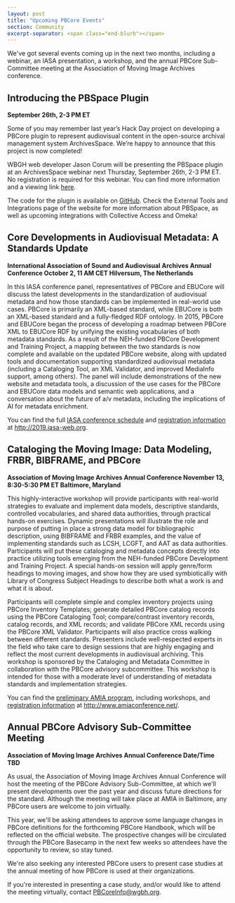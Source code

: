 ```yaml
---
layout: post
title: "Upcoming PBCore Events"
section: Community
excerpt-separator: <span class="end-blurb"></span>
---
```


We've got several events coming up in the next two months, including a webinar, an IASA presentation, a workshop, and the annual PBCore Sub-Committee meeting at the Association of Moving Image Archives conference.
<span class="end-blurb"></span>

## Introducing the PBSpace Plugin
**September 26th, 2-3 PM ET**

Some of you may remember last year’s Hack Day project on developing a PBCore plugin to represent audiovisual content in the open-source archival management system ArchivesSpace. We’re happy to announce that this project is now completed!

WBGH web developer Jason Corum will be presenting the PBSpace plugin at an ArchivesSpace webinar next Thursday, September 26th, 2-3 PM ET. No registration is required for this webinar. You can find more information and a viewing link [here](https://archivesspace.org/archives/5645).

The code for the plugin is available on [GitHub](https://github.com/WGBH-MLA/pbspace). Check the External Tools and Integrations page of the website for more information about PBSpace, as well as upcoming integrations with Collective Access and Omeka! 

## Core Developments in Audiovisual Metadata: A Standards Update
**International Association of Sound and Audiovisual Archives Annual Conference 
October 2, 11 AM CET 
Hilversum, The Netherlands**

In this IASA conference panel, representatives of PBCore and EBUCore will discuss the latest developments in the standardization of audiovisual metadata and how those standards can be implemented in real-world use cases. PBCore is primarily an XML-based standard, while EBUCore is both an XML-based standard and a fully-fledged RDF ontology. In 2015, PBCore and EBUCore began the process of developing a roadmap between PBCore XML to EBUCore RDF by unifying the existing vocabularies of both metadata standards. As a result of the NEH-funded PBCore Development and Training Project, a mapping between the two standards is now complete and available on the updated PBCore website, along with updated tools and documentation supporting standardized audiovisual metadata (including a Cataloging Tool, an XML Validator, and improved MediaInfo support, among others). The panel will include demonstrations of the new website and metadata tools, a discussion of the use cases for the PBCore and EBUCore data models and semantic web applications, and a conversation about the future of a/v metadata, including the implications of AI for metadata enrichment. 

You can find the full [IASA conference schedule](https://iasa2019annualconference.sched.com/) and [registration information](http://2019.iasa-web.org/registration) at http://2019.iasa-web.org. 

## Cataloging the Moving Image: Data Modeling, FRBR, BIBFRAME, and PBCore
**Association of Moving Image Archives Annual Conference
November 13, 8:30-5:30 PM ET
Baltimore, Maryland**

This highly-interactive workshop will provide participants with real-world strategies to evaluate and implement data models, descriptive  standards, controlled vocabularies, and shared data authorities, through practical hands-on exercises. Dynamic presentations will  illustrate the role and purpose of putting in place a strong data model for bibliographic description, using BIBFRAME and FRBR  examples, and the value of implementing standards such as LCSH, LCGFT, and AAT as data authorities. Participants will put these  cataloging and metadata concepts directly into practice utilizing tools emerging from the NEH-funded PBCore Development and Training  Project.  A special hands-on session will apply genre/form headings to moving images, and show how they are used symbiotically with Library of  Congress Subject Headings to describe both what a work is and what it is about. 

Participants will complete simple and complex  inventory projects using PBCore Inventory Templates; generate detailed PBCore catalog records using the PBCore Cataloging Tool;  compare/contrast inventory records, catalog records, and XML records; and validate PBCore XML records using the PBCore XML  Validator. Participants will also practice cross walking between different standards.  Presenters include well-respected experts in the field who take care to design sessions that are highly engaging and reflect the most  current developments in audiovisual archiving. This workshop is sponsored by the Cataloging and Metadata Committee in collaboration  with the PBCore advisory subcommittee. This workshop is intended for those with a moderate level of understanding of metadata  standards and implementation strategies.

You can find the [preliminary AMIA program](http://www.amiaconference.net/preliminary-program-4/), including workshops, and [registration information](http://www.amiaconference.net/register-for-amia-2019/) at http://www.amiaconference.net/. 

## Annual PBCore Advisory Sub-Committee Meeting 
**Association of Moving Image Archives Annual Conference
Date/Time TBD**

As usual, the Association of Moving Image Archives Annual Conference will host the meeting of the PBCore Advisory Sub-Committee, at which we'll present developments over the past year and discuss future directions for the standard. Although the meeting will take place at AMIA in Baltimore, any PBCore users are welcome to join virtually.

This year, we'll be asking attendees to approve some language changes in PBCore definitions for the forthcoming PBCore Handbook, which will be reflected on the official website. The prospective changes will be circulated through the PBCore Basecamp in the next few weeks so attendees have the opportunity to review, so stay tuned. 

We're also seeking any interested PBCore users to present case studies at the annual meeting of how PBCore is used at their organizations.

If you're interested in presenting a case study, and/or would like to attend the meeting virtually, contact PBCoreInfo@wgbh.org. 
